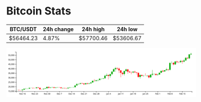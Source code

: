 # Bitcoin Stats

BTC/USDT|24h change|24h high|24h low|
|---|---|---|---|
|$56464.23|4.87%|$57700.46|$53606.67|

<img src="./chart.svg">
